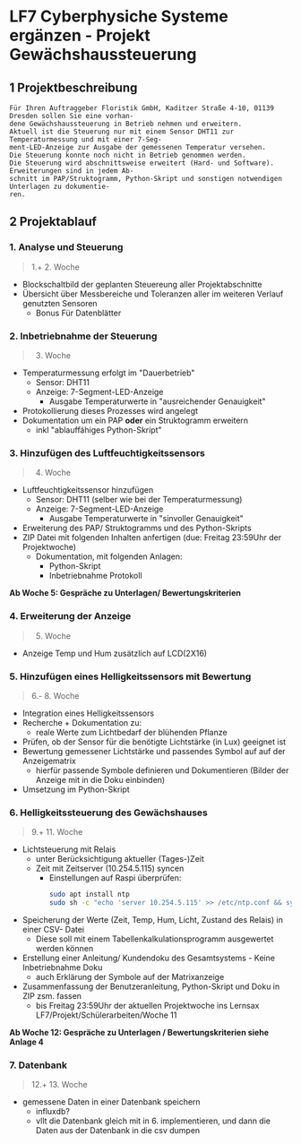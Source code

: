 # LF7 Cyberphysiche Systeme ergänzen - Projekt Gewächshaussteuerung


## 1 Projektbeschreibung
```
Für Ihren Auftraggeber Floristik GmbH, Kaditzer Straße 4-10, 01139 Dresden sollen Sie eine vorhan-
dene Gewächshaussteuerung in Betrieb nehmen und erweitern.
Aktuell ist die Steuerung nur mit einem Sensor DHT11 zur Temperaturmessung und mit einer 7-Seg-
ment-LED-Anzeige zur Ausgabe der gemessenen Temperatur versehen.
Die Steuerung konnte noch nicht in Betrieb genommen werden.
Die Steuerung wird abschnittsweise erweitert (Hard- und Software). Erweiterungen sind in jedem Ab-
schnitt im PAP/Struktogramm, Python-Skript und sonstigen notwendigen Unterlagen zu dokumentie-
ren.
```

## 2 Projektablauf
### 1. Analyse und Steuerung
> 1.+ 2. Woche
- Blockschaltbild der geplanten Steuereung aller Projektabschnitte
- Übersicht über Messbereiche und Toleranzen aller im weiteren Verlauf genutzten Sensoren
    - Bonus Für Datenblätter

### 2. Inbetriebnahme der Steuerung
> 3. Woche
- Temperaturmessung erfolgt im "Dauerbetrieb"
    - Sensor: DHT11
    - Anzeige: 7-Segment-LED-Anzeige
        - Ausgabe Temperaturwerte in "ausreichender Genauigkeit"
- Protokollierung dieses Prozesses wird angelegt
- Dokumentation um ein PAP **oder** ein Struktogramm erweitern
    - inkl "ablauffähiges Python-Skript"

### 3. Hinzufügen des Luftfeuchtigkeitssensors
> 4. Woche
- Luftfeuchtigkeitssensor hinzufügen
    - Sensor: DHT11 (selber wie bei der Temperaturmessung)
    - Anzeige: 7-Segment-LED-Anzeige
        - Ausgabe Temperaturwerte in "sinvoller Genauigkeit"
- Erweiterung des PAP/ Struktogramms und des Python-Skripts
- ZIP Datei mit folgenden Inhalten anfertigen (due: Freitag 23:59Uhr der Projektwoche)
    - Dokumentation, mit folgenden Anlagen:
        - Python-Skript
        - Inbetriebnahme Protokoll

**Ab Woche 5: Gespräche zu Unterlagen/ Bewertungskriterien**

### 4. Erweiterung der Anzeige
> 5. Woche
- Anzeige Temp und Hum zusätzlich auf LCD(2X16)

### 5. Hinzufügen eines Helligkeitssensors mit Bewertung
> 6.- 8. Woche
- Integration eines Helligkeitssensors
- Recherche + Dokumentation zu: 
    - reale Werte zum Lichtbedarf der blühenden Pflanze
- Prüfen, ob der Sensor für die benötigte Lichtstärke (in Lux) geeignet ist
- Bewertung gemessener Lichtstärke und passendes Symbol auf auf der Anzeigematrix 
    - hierfür passende Symbole definieren und Dokumentieren (Bilder der Anzeige mit in die Doku einbinden)
- Umsetzung im Python-Skript

### 6. Helligkeitssteuerung des Gewächshauses
> 9.+ 11. Woche
- Lichtsteuerung mit Relais
    - unter Berücksichtigung aktueller (Tages-)Zeit
    - Zeit mit Zeitserver (10.254.5.115) syncen
        - Einstellungen auf Raspi überprüfen:
            ``` sh
            sudo apt install ntp
            sudo sh -c "echo 'server 10.254.5.115' >> /etc/ntp.conf && systemctl restart ntp.service"
            ```
- Speicherung der Werte (Zeit, Temp, Hum, Licht, Zustand des Relais) in einer CSV- Datei
    - Diese soll mit einem Tabellenkalkulationsprogramm ausgewertet werden können
- Erstellung einer Anleitung/ Kundendoku des Gesamtsystems - Keine Inbetriebnahme Doku
    - auch Erklärung der Symbole auf der Matrixanzeige
- Zusammenfassung der Benutzeranleitung, Python-Skript und Doku in ZIP zsm. fassen
    - bis Freitag 23:59Uhr der aktuellen Projektwoche ins Lernsax LF7/Projekt/Schülerarbeiten/Woche 11

**Ab Woche 12: Gespräche zu Unterlagen / Bewertungskriterien siehe Anlage 4**

### 7. Datenbank
> 12.+ 13. Woche
- gemessene Daten in einer Datenbank speichern
    - influxdb?
    - vllt die Datenbank gleich mit in 6. implementieren, und dann die Daten aus der Datenbank in die csv dumpen
